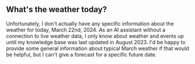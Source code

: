 
## What's the weather today?
Unfortunately, I don't actually have any specific information about the weather for today, March 22nd, 2024. As an AI assistant without a connection to live weather data, I only know about weather and events up until my knowledge base was last updated in August 2023. I'd be happy to provide some general information about typical March weather if that would be helpful, but I can't give a forecast for a specific future date.